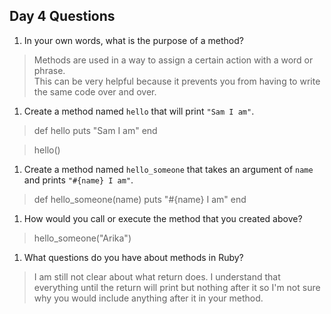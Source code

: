 ## Day 4 Questions

1. In your own words, what is the purpose of a method?
>Methods are used in a way to assign a certain action with a word or phrase.  
>This can be very helpful because it prevents you from having to write the same code over and over.  

1. Create a method named `hello` that will print `"Sam I am"`.
>def hello
   puts "Sam I am"
 end  

 >hello()  

1. Create a method named `hello_someone` that takes an argument of `name` and prints `"#{name} I am"`.
>def hello_someone(name)
   puts "#{name} I am"
 end   

1. How would you call or execute the method that you created above?
>hello_someone("Arika")

1. What questions do you have about methods in Ruby?
>I am still not clear about what return does. I understand that everything until the return will print but nothing after it so I'm not sure why you would include anything after it in your method.
